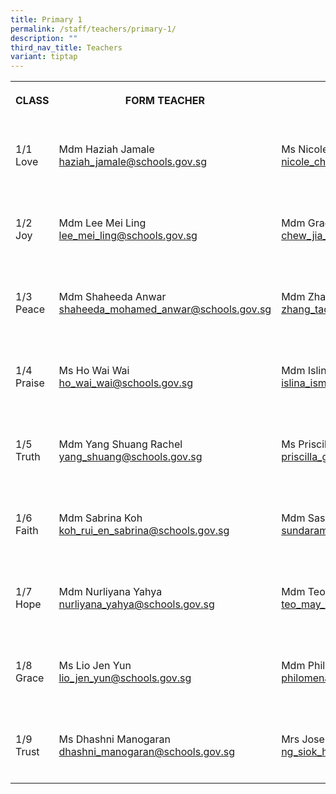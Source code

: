 ```yaml
---
title: Primary 1
permalink: /staff/teachers/primary-1/
description: ""
third_nav_title: Teachers
variant: tiptap
---
```

<table><tbody><tr><th rowspan="1" colspan="1"><p>CLASS</p></th><th rowspan="1" colspan="1"><p>FORM TEACHER</p></th><th rowspan="1" colspan="1"><p>CO-FORM TEACHER<br></p></th></tr><tr><td rowspan="1" colspan="1"><p><br>1/1<br>Love<br><br></p></td><td rowspan="1" colspan="1"><p></p><p>Mdm Haziah Jamale<br><a href="mailto:haziah_jamale@schools.gov.sg" rel="noopener noreferrer nofollow" target="_blank">haziah_jamale@schools.gov.sg</a><br></p></td><td rowspan="1" colspan="1"><p></p><p>Ms Nicole Chan<br><a href="mailto:nicole_chan_poh_wan@schools.gov.sg" rel="noopener noreferrer nofollow" target="_blank">nicole_chan_poh_wan@schools.gov.sg</a><br></p></td></tr><tr><td rowspan="1" colspan="1"><p><br>1/2<br>Joy<br><br></p></td><td rowspan="1" colspan="1"><p></p><p>Mdm Lee Mei Ling<br><a href="mailto:lee_mei_ling@schools.gov.sg" rel="noopener noreferrer nofollow" target="_blank">lee_mei_ling@schools.gov.sg</a><br></p></td><td rowspan="1" colspan="1"><p></p><p>Mdm Grace Chew<br><a href="mailto:chew_jia_chi_grace@schools.gov.sg" rel="noopener noreferrer nofollow" target="_blank">chew_jia_chi_grace@schools.gov.sg</a><br></p></td></tr><tr><td rowspan="1" colspan="1"><p><br>1/3<br>Peace<br><br></p></td><td rowspan="1" colspan="1"><p></p><p>Mdm Shaheeda Anwar<br><a href="mailto:shaheeda_mohamed_anwar@schools.gov.sg" rel="noopener noreferrer nofollow" target="_blank">shaheeda_mohamed_anwar@schools.gov.sg<br></a></p></td><td rowspan="1" colspan="1"><p></p><p>Mdm Zhang Tao<br><a href="mailto:zhang_tao@schools.gov.sg" rel="noopener noreferrer nofollow" target="_blank">zhang_tao@schools.gov.sg</a><br></p></td></tr><tr><td rowspan="1" colspan="1"><p><br>1/4<br>Praise<br><br></p></td><td rowspan="1" colspan="1"><p></p><p>Ms Ho Wai Wai<br><a href="mailto:ho_wai_wai@schools.gov.sg" rel="noopener noreferrer nofollow" target="_blank">ho_wai_wai@schools.gov.sg</a><br></p></td><td rowspan="1" colspan="1"><p></p><p>Mdm Islina Ismail<br><a href="mailto:islina_ismail_a@schools.gov.sg" rel="noopener noreferrer nofollow" target="_blank">islina_ismail_a@schools.gov.sg</a><br></p></td></tr><tr><td rowspan="1" colspan="1"><p><br>1/5<br>Truth<br><br></p></td><td rowspan="1" colspan="1"><p></p><p>Mdm Yang Shuang Rachel<br><a href="mailto:yang_shuang@schools.gov.sg" rel="noopener noreferrer nofollow" target="_blank">yang_shuang@schools.gov.sg</a><br></p></td><td rowspan="1" colspan="1"><p></p><p>Ms Priscilla George<br><a href="mailto:priscilla_george_annadorai@schools.gov.sg" rel="noopener noreferrer nofollow" target="_blank">priscilla_george_annadorai@schools.gov.sg</a><br></p></td></tr><tr><td rowspan="1" colspan="1"><p><br>1/6<br>Faith<br><br></p></td><td rowspan="1" colspan="1"><p></p><p>Mdm Sabrina Koh<br><a href="mailto:koh_rui_en_sabrina@schools.gov.sg" rel="noopener noreferrer nofollow" target="_blank">koh_rui_en_sabrina@schools.gov.sg</a><br></p></td><td rowspan="1" colspan="1"><p></p><p>Mdm Sasikala<br><a href="mailto:sundaram_sasikala@schools.gov.sg" rel="noopener noreferrer nofollow" target="_blank">sundaram_sasikala@schools.gov.sg</a><br></p></td></tr><tr><td rowspan="1" colspan="1"><p><br>1/7<br>Hope<br><br></p></td><td rowspan="1" colspan="1"><p></p><p>Mdm Nurliyana Yahya<br><a href="mailto:nurliyana_yahya@schools.gov.sg" rel="noopener noreferrer nofollow" target="_blank">nurliyana_yahya@schools.gov.sg</a><br></p></td><td rowspan="1" colspan="1"><p></p><p>Mdm Teo May Ling<br><a href="mailto:teo_may_ling@schools.gov.sg" rel="noopener noreferrer nofollow" target="_blank">teo_may_ling@schools.gov.sg</a><br></p></td></tr><tr><td rowspan="1" colspan="1"><p><br>1/8<br>Grace<br><br></p></td><td rowspan="1" colspan="1"><p></p><p>Ms Lio Jen Yun<br><a href="mailto:lio_jen_yun@schools.gov.sg" rel="noopener noreferrer nofollow" target="_blank">lio_jen_yun@schools.gov.sg</a><br></p></td><td rowspan="1" colspan="1"><p></p><p>Mdm Philomena Lim Ping Ping<br><a href="mailto:philomena_lim_ping_ping@schools.gov.sg" rel="noopener noreferrer nofollow" target="_blank">philomena_lim_ping_ping@schools.gov.sg</a><br></p></td></tr><tr><td rowspan="1" colspan="1"><p><br>1/9<br>Trust<br><br></p></td><td rowspan="1" colspan="1"><p></p><p>Ms Dhashni Manogaran<br><a href="mailto:dhashni_manogaran@schools.gov.sg" rel="noopener noreferrer nofollow" target="_blank">dhashni_manogaran@schools.gov.sg</a> <br></p></td><td rowspan="1" colspan="1"><p></p><p>Mrs Josephine Leo<br><a href="mailto:ng_siok_hong_josephine@schools.gov.sg" rel="noopener noreferrer nofollow" target="_blank">ng_siok_hong_josephine@schools.gov.sg</a><br></p></td></tr></tbody></table><p></p>